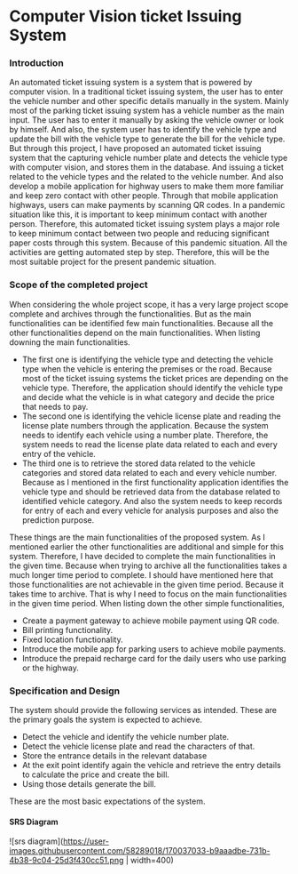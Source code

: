 # Computer Vision ticket Issuing System

### Introduction
An automated ticket issuing system is a system that is powered by computer vision. In a traditional ticket issuing system, the user has to enter the vehicle number and other specific details manually in the system. Mainly most of the parking ticket issuing system has a vehicle number as the main input. The user has to enter it manually by asking the vehicle owner or look by himself. And also, the system user has to identify the vehicle type and update the bill with the vehicle type to generate the bill for the vehicle type. But through this project, I have proposed an automated ticket issuing system that the capturing vehicle number plate and detects the vehicle type with computer vision, and stores them in the database. And issuing a ticket related to the vehicle types and the related to the vehicle number. And also develop a mobile application for highway users to make them more familiar and keep zero contact with other people. Through that mobile application highways, users can make payments by scanning QR codes. In a pandemic situation like this, it is important to keep minimum contact with another person. Therefore, this automated ticket issuing system plays a major role to keep minimum contact between two people and reducing significant paper costs through this system. Because of this pandemic situation. All the activities are getting automated step by step. Therefore, this will be the most suitable project for the present pandemic situation.

### Scope of the completed project
When considering the whole project scope, it has a very large project scope complete and archives through the functionalities. But as the main functionalities can be identified few main functionalities. Because all the other functionalities depend on the main functionalities. When listing downing the main functionalities.
- The first one is identifying the vehicle type and detecting the vehicle type when the vehicle is entering the premises or the road. Because most of the ticket issuing systems the ticket prices are depending on the vehicle type. Therefore, the application should identify the vehicle type and decide what the vehicle is in what category and decide the price that needs to pay.
- The second one is identifying the vehicle license plate and reading the license plate numbers through the application. Because the system needs to identify each vehicle using a number plate. Therefore, the system needs to read the license plate data related to each and every entry of the vehicle.
- The third one is to retrieve the stored data related to the vehicle categories and stored data related to each and every vehicle number. Because as I mentioned in the first functionality application identifies the vehicle type and should be retrieved data from the database related to identified vehicle category. And also the system needs to keep records for entry of each and every vehicle for analysis purposes and also the prediction purpose.

These things are the main functionalities of the proposed system. As I mentioned earlier the other functionalities are additional and simple for this system. Therefore, I have decided to complete the main functionalities in the given time. Because when trying to archive all the functionalities takes a much longer time period to complete. I should have mentioned here that those functionalities are not achievable in the given time period. Because it takes time to archive. That is why I need to focus on the main functionalities in the given time period. When listing down the other simple functionalities,
- Create a payment gateway to achieve mobile payment using QR code.
- Bill printing functionality.
- Fixed location functionality.
- Introduce the mobile app for parking users to achieve mobile payments.
- Introduce the prepaid recharge card for the daily users who use parking or the highway.

### Specification and Design
The system should provide the following services as intended. These are the primary goals the system is expected to achieve.
- Detect the vehicle and identify the vehicle number plate.
- Detect the vehicle license plate and read the characters of that.
- Store the entrance details in the relevant database
- At the exit point identify again the vehicle and retrieve the entry details to calculate the price and create the bill.
- Using those details generate the bill.

These are the most basic expectations of the system.

#### SRS Diagram 
![srs diagram](https://user-images.githubusercontent.com/58289018/170037033-b9aaadbe-731b-4b38-9c04-25d3f430cc51.png | width=400)

